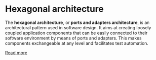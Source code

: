 # Hexagonal architecture

The **hexagonal architecture**, or **ports and adapters architecture**, is an architectural pattern used in software design. It aims at creating loosely coupled application components that can be easily connected to their software environment by means of ports and adapters. This makes components exchangeable at any level and facilitates test automation.

[Read more](https://en.wikipedia.org/wiki/Hexagonal_architecture_(software))
